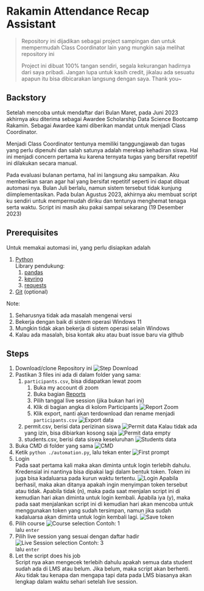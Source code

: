 # Rakamin Attendance Recap Assistant

> Repository ini dijadikan sebagai project sampingan dan untuk mempermudah Class Coordinator lain yang mungkin saja melihat repository ini
>
> Project ini dibuat 100% tangan sendiri, segala kekurangan hadirnya dari saya pribadi. Jangan lupa untuk kasih credit, jikalau ada sesuatu apapun itu bisa dibicarakan langsung dengan saya. Thank you~

## Backstory
Setelah mencoba untuk mendaftar dari Bulan Maret, pada Juni 2023 akhirnya aku diterima sebagai Awardee Scholarship Data Science Bootcamp Rakamin. Sebagai Awardee kami diberikan mandat untuk menjadi Class Coordinator.

Menjadi Class Coordinator tentunya memiliki tanggungjawab dan tugas yang perlu dipenuhi dan salah satunya adalah merekap kehadiran siswa. Hal ini menjadi concern pertama ku karena ternyata tugas yang bersifat repetitif ini dilakukan secara manual.

Pada evaluasi bulanan pertama, hal ini langsung aku sampaikan. Aku memberikan saran agar hal yang bersifat repetitif seperti ini dapat dibuat automasi nya. Bulan Juli berlalu, namun sistem tersebut tidak kunjung diimplementasikan. Pada bulan Agustus 2023, akhirnya aku membuat script ku sendiri untuk mempermudah diriku dan tentunya menghemat tenaga serta waktu. Script ini masih aku pakai sampai sekarang (19 Desember 2023)

## Prerequisites
Untuk memakai automasi ini, yang perlu disiapkan adalah
1. [Python](https://www.python.org/downloads/)<br>
   Library pendukung:
   1. [pandas](https://pypi.org/project/pandas/)
   2. [keyring](https://pypi.org/project/keyring/)
   3. [requests](https://pypi.org/project/requests/)
2. [Git](https://git-scm.com/downloads) (optional)

Note:
1. Seharusnya tidak ada masalah mengenai versi
2. Bekerja dengan baik di sistem operasi Windows 11
3. Mungkin tidak akan bekerja di sistem operasi selain Windows
4. Kalau ada masalah, bisa kontak aku atau buat issue baru via github


## Steps
1. Download/clone Repository ini
   ![Step Download](img/image.png)
2. Pastikan 3 files ini ada di dalam folder yang sama:
   1. `participants.csv`, bisa didapatkan lewat zoom
      1. Buka my account di zoom
      2. Buka bagian [Reports](https://zoom.us/account/my/report#/)
      3. Pilih tanggal live session (jika bukan hari ini)
      4. Klik di bagian angka di kolom Participants
      ![Report Zoom](img/image-1.jpg)
      5. Klik export, nanti akan terdownload dan rename menjadi `participants.csv`
      ![Export data](img/image-1.png)
   2. permit.csv, berisi data perizinan siswa
      ![Permit data](img/image-2.png)
      Kalau tidak ada yang izin, bisa dibiarkan kosong saja
      ![Permit data empty](img/image-3.png)
   3. students.csv, berisi data siswa keseluruhan
      ![Students data](img/image-4.png)
3. Buka CMD di folder yang sama
   ![CMD](img/image-5.png)
4. Ketik `python ./automation.py`, lalu tekan enter
   ![First prompt](img/image-6.png)
5. Login<br>
   Pada saat pertama kali maka akan diminta untuk login terlebih dahulu. Kredensial ini nantinya bisa dipakai lagi dalam bentuk token. Token ini juga bisa kadaluarsa pada kurun waktu tertentu.
   ![Login](img/image-7.png)
   Apabila berhasil, maka akan ditanya apakah ingin menyimpan token tersebut atau tidak. Apabila tidak (n), maka pada saat menjalan script ini di kemudian hari akan diminta untuk login kembali. Apabila iya (y), maka pada saat menjalankan script ini di kemudian hari akan mencoba untuk menggunakan token yang sudah tersimpan, namun jika sudah kadaluarsa akan diminta untuk login kembali lagi.
   ![Save token](img/image-8.png)
6. Pilih course
   ![Course selection](img/image-9.png)
   Contoh: 1<br>
   lalu `enter`
7. Pilih live session yang sesuai dengan daftar hadir
   ![Live Session selection](img/image-10.png)
   Contoh: 3<br>
   lalu `enter`
8. Let the script does his job<br>
   Script nya akan mengecek terlebih dahulu apakah semua data student sudah ada di LMS atau belum. Jika belum, maka script akan berhenti. Aku tidak tau kenapa dan mengapa tapi data pada LMS biasanya akan lengkap dalam waktu sehari setelah live session.